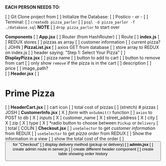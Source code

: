 **EACH PERSON NEEDS TO:**

[ ] Git Clone project from 
[ ] Initialize the Database:
    [ ] Postico
        *- or -*
    [ ] Terminal:
        [ ] `createdb pizza_parlor`
        [ ] `psql -d pizza_parlor -f ./database.sql`
            **NOTE**
            [ ] `drop pizza_parlor` to start over


**Components**
[ ] **App.jsx**
    [ ] Router (from HashRouter)
    [ ] Route
[ ] **index.js**
    [ ] REDUX stores
        [ ] pizzas as array
        [ ] customer information
        [ ] current pizza?
[ JOHN ] **PizzaList.jsx**
    [ ] axios GET from database
    [ ] store array to REDUX on index.js
    [ ] header saying: "Step 1: Select Your Pizza"
    [ ] **DisplayPizza.jsx**
        [ ] pizza name
        [ ] button to add to cart
        [ ] button to remove from cart
            [ ] only show `remove` if the pizza is in the cart
        [ ] description
        [ ] price
        [ ] image_path?    
[ ] **Header.jsx**
    [ ] <h1> Prime Pizza </h1>
    [ ] **HeaderCart.jsx**
        [ ] cart icon
        [ ] total cost of pizzas
        [ ] (stretch) # pizzas
[ JOSH ] **CustomerInfo.jsx**
    [ X ] *form* with `onSubmit()` function
        [  ] `axios` to POST to db
        [ X ] *inputs*
            [ X ] customer_name
            [ X ] street_address
            [ X ] city
            [ X ] zip
            [ X ] type
                [ X ] *radio button to choose between `Pickup` or `Delivery`
            [ ] total
[ COLIN ] **Checkout.jsx**
    [ ] `useSelector` to get *customer information* from REDUX
    [ ] `useSelector` to get *pizza order* from REDUX
        [ ] Show the information in a <table> view
    [ ] show the total cost of the order
    [ ] <button> for "Checkout"
    [ ] display delivery method (pickup or delivery)
[ ] **admin.jsx**
    [ ] create admin route in server.js
    [ ] create different header component
    [ ] create table showing order history